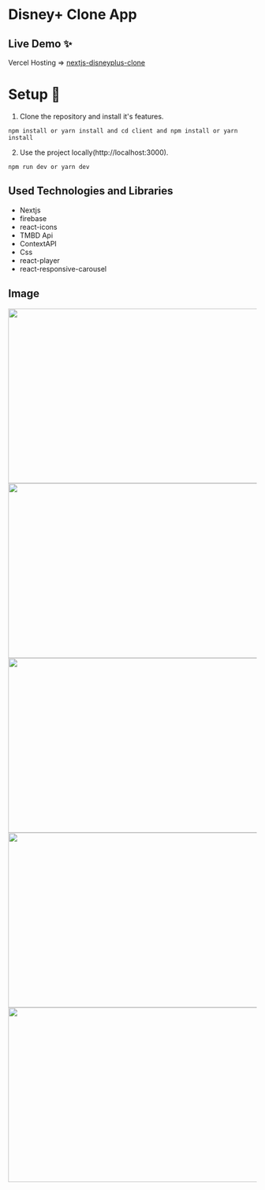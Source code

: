 # Disney+ Clone App

## Live Demo ✨
Vercel Hosting => [nextjs-disneyplus-clone](https://nextjs-disneyplus-clone.vercel.app/)


# Setup 🚀

1. Clone the repository and install it's features.

```
npm install or yarn install and cd client and npm install or yarn install
```

2. Use the project locally(http://localhost:3000).

```
npm run dev or yarn dev
```
## Used Technologies and Libraries

- Nextjs
- firebase
- react-icons
- TMBD Api
- ContextAPI
- Css
- react-player
- react-responsive-carousel

## Image

<img src="https://user-images.githubusercontent.com/67802869/212442407-46bda17b-a719-408c-8ef3-ac40443b21b5.jpg" width=720px height=354px />


<img src="https://user-images.githubusercontent.com/67802869/212442486-4d1161c2-3dfb-4ba6-9901-72b6c85c9926.jpg" width=720px height=354px />


<img src="https://user-images.githubusercontent.com/67802869/212442489-09878ff8-8705-40ab-9493-9e9f511a8690.jpg" width=720px height=354px />


<img src="https://user-images.githubusercontent.com/67802869/212442492-9cd8f7cb-de87-4b7f-a365-aac30119e41e.jpg" width=720px height=354px />


<img src="https://user-images.githubusercontent.com/67802869/212442684-4e813409-2b16-4e0a-a458-e7e86fe9e3c2.jpg" width=720px height=354px />
